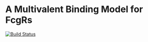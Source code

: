 # A Multivalent Binding Model for FcgRs

[![Build Status](https://travis-ci.org/meyer-lab/FcgR-binding.svg?branch=master)](https://travis-ci.org/meyer-lab/FcgR-binding)


